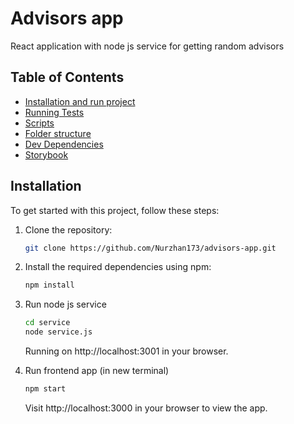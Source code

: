 # Advisors app

React application with node js service for getting random advisors

## Table of Contents

- [Installation and run project](#installation)
- [Running Tests](#running-tests)
- [Scripts](#scripts)
- [Folder structure](#folder-structure)
- [Dev Dependencies](#dev-dependencies)
- [Storybook](#storybook)


## Installation

To get started with this project, follow these steps:

1. Clone the repository:
   ```sh
   git clone https://github.com/Nurzhan173/advisors-app.git
   ```
2. Install the required dependencies using npm:
   ```sh
   npm install
   ```
3. Run node js service
   ```sh
   cd service
   node service.js
   ```
   Running on http://localhost:3001 in your browser.


4. Run frontend app (in new terminal)
    ```sh
    npm start
    ```
   Visit http://localhost:3000 in your browser to view the app.



## Running Tests
To run unit tests for this project, you can use the following command:
```sh
npm run test
```

Coverage:
```sh
 src/components/Avatar        |     100 |      100 |     100 |     100 |                   
  Avatar.tsx                  |     100 |      100 |     100 |     100 |                   
 src/components/Button        |     100 |      100 |     100 |     100 |                   
  Button.tsx                  |     100 |      100 |     100 |     100 |                   
 src/components/Card          |     100 |       50 |     100 |     100 |                   
  Card.tsx                    |     100 |       50 |     100 |     100 | 30                
 src/components/Icons         |   53.62 |       50 |      50 |   53.62 |                   
  LanguageIcon.tsx            |       0 |        0 |       0 |       0 | 1-32    
```

## Scripts
* **start**: Start the development server.
* **build**: Build the production-ready app.
* **test**: Run tests using Vitest and Jest.
* **coverage**: Run tests with coverage report.
* **eject**: Eject from Create React App configuration.

## Folder structure
* **src**: Contains the source code for the React app.
* **components**: React components.
* **hooks**: Custom hooks.
* **stores**: MobX stores.
* **styles**: Stylesheets. 
* **utils**: Utility functions.
* **public**: Public assets.
* **server**: Express server files.
* **tests**: Test files.

## Dev Dependencies
* @testing-library/jest-dom: Testing utilities for Jest.
* @testing-library/react: Testing utilities for React.
* @vitest/coverage-v8: V8 coverage tool for Vitest.
* jsdom: In-memory DOM implementation.
* vitest: Test runner for JavaScript applications.

## Storybook
Running Storybook is used to showcase and test individual components. To run Storybook, use the following command:
```sh
npm run storybook
```
Visit http://localhost:6006/ in your browser to view the Storybook.


